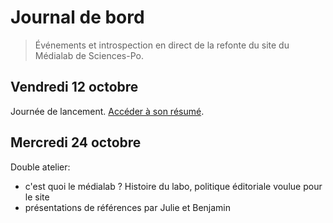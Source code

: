 # Journal de bord

> Événements et introspection en direct de la refonte du site du Médialab de Sciences-Po.

## Vendredi 12 octobre

Journée de lancement. [Accéder à son résumé](2018-10-12-lancement/index.md).

## Mercredi 24 octobre

Double atelier:
* c'est quoi le médialab ? Histoire du labo, politique éditoriale voulue pour le site
* présentations de références par Julie et Benjamin
